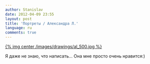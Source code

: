 ```yaml
---
author: Stanislav
date: 2012-04-09 23:55
layout: post
title: 'Портреты / Александра Л.'
language: ru
comments: true
---
```


[{% img center /images/drawings/al_500.jpg %}](/images/drawings/al.jpg)

Я даже не знаю, что написать... Она мне просто очень нравится:)